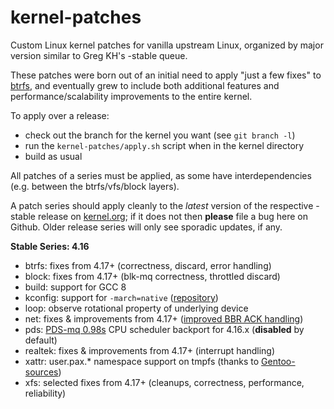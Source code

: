 kernel-patches
==============

Custom Linux kernel patches for vanilla upstream Linux, organized by major
version similar to Greg KH's -stable queue.

These patches were born out of an initial need to apply "just a few fixes"
to [btrfs](https://btrfs.wiki.kernel.org/), and eventually grew to include both
additional features and performance/scalability improvements to the entire kernel.

To apply over a release:

- check out the branch for the kernel you want (see `git branch -l`)
- run the `kernel-patches/apply.sh` script when in the kernel directory
- build as usual

All patches of a series must be applied, as some have interdependencies
(e.g. between the btrfs/vfs/block layers).

A patch series should apply cleanly to the *latest* version of the respective -stable
release on [kernel.org](https://www.kernel.org/); if it does not then **please** file
a bug here on Github. Older release series will only see sporadic updates, if any.

**Stable Series: 4.16**

- btrfs: fixes from 4.17+ (correctness, discard, error handling)
- block: fixes from 4.17+ (blk-mq correctness, throttled discard)
- build: support for GCC 8
- kconfig: support for `-march=native` ([repository](https://github.com/graysky2/kernel_gcc_patch))
- loop: observe rotational property of underlying device
- net: fixes & improvements from 4.17+ ([improved BBR ACK handling](https://groups.google.com/forum/#!topic/bbr-dev/8pgyOyUavvY))
- pds: [PDS-mq 0.98s](http://cchalpha.blogspot.com/2018/07/pds-098s-release.html) CPU scheduler backport for 4.16.x (**disabled** by default)
- realtek: fixes & improvements from 4.17+ (interrupt handling)
- xattr: user.pax.* namespace support on tmpfs (thanks to [Gentoo-sources](https://gitweb.gentoo.org/proj/linux-patches.git/))
- xfs: selected fixes from 4.17+ (cleanups, correctness, performance, reliability)

